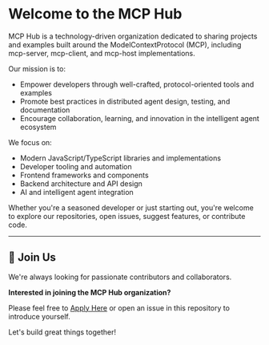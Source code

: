 # Welcome to the MCP Hub

MCP Hub is a technology-driven organization dedicated to sharing projects and examples built around the ModelContextProtocol (MCP), including mcp-server, mcp-client, and mcp-host implementations.

Our mission is to:
- Empower developers through well-crafted, protocol-oriented tools and examples
- Promote best practices in distributed agent design, testing, and documentation
- Encourage collaboration, learning, and innovation in the intelligent agent ecosystem

We focus on:
- Modern JavaScript/TypeScript libraries and implementations
- Developer tooling and automation
- Frontend frameworks and components
- Backend architecture and API design
- AI and intelligent agent integration

Whether you're a seasoned developer or just starting out, you're welcome to explore our repositories, open issues, suggest features, or contribute code.

---

## 🚀 Join Us

We're always looking for passionate contributors and collaborators.

**Interested in joining the MCP Hub organization?**

Please feel free to [Apply Here](https://github.com/my-mcp-hub/.github/issues/new?template=invitation.yml) or open an issue in this repository to introduce yourself.

Let's build great things together!